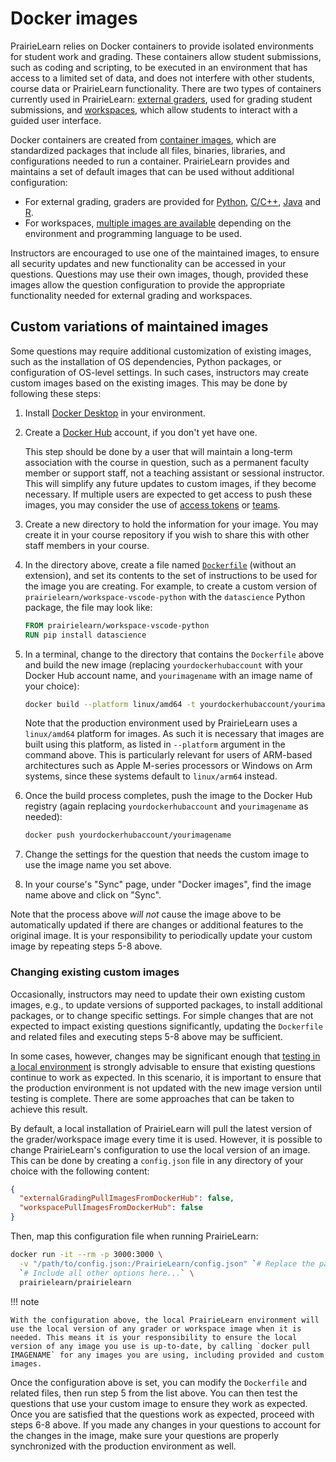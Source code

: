 # Docker images

PrairieLearn relies on Docker containers to provide isolated environments for student work and grading. These containers allow student submissions, such as coding and scripting, to be executed in an environment that has access to a limited set of data, and does not interfere with other students, course data or PrairieLearn functionality. There are two types of containers currently used in PrairieLearn: [external graders](./externalGrading.md), used for grading student submissions, and [workspaces](./workspaces/index.md), which allow students to interact with a guided user interface.

Docker containers are created from [container images](https://docs.docker.com/get-started/docker-concepts/the-basics/what-is-an-image/), which are standardized packages that include all files, binaries, libraries, and configurations needed to run a container. PrairieLearn provides and maintains a set of default images that can be used without additional configuration:

- For external grading, graders are provided for [Python](./python-grader/index.md), [C/C++](./c-grader/index.md), [Java](./java-grader/index.md) and [R](https://github.com/PrairieLearn/PrairieLearn/blob/master/graders/r/README.md).
- For workspaces, [multiple images are available](./workspaces/index.md#maintained-workspace-images) depending on the environment and programming language to be used.

Instructors are encouraged to use one of the maintained images, to ensure all security updates and new functionality can be accessed in your questions. Questions may use their own images, though, provided these images allow the question configuration to provide the appropriate functionality needed for external grading and workspaces.

## Custom variations of maintained images

Some questions may require additional customization of existing images, such as the installation of OS dependencies, Python packages, or configuration of OS-level settings. In such cases, instructors may create custom images based on the existing images. This may be done by following these steps:

1. Install [Docker Desktop](https://docs.docker.com/desktop/) in your environment.
2. Create a [Docker Hub](https://hub.docker.com/) account, if you don't yet have one.

   This step should be done by a user that will maintain a long-term association with the course in question, such as a permanent faculty member or support staff, not a teaching assistant or sessional instructor. This will simplify any future updates to custom images, if they become necessary. If multiple users are expected to get access to push these images, you may consider the use of [access tokens](https://docs.docker.com/security/access-tokens/) or [teams](https://docs.docker.com/admin/organization/manage-a-team/).

3. Create a new directory to hold the information for your image. You may create it in your course repository if you wish to share this with other staff members in your course.
4. In the directory above, create a file named [`Dockerfile`](https://docs.docker.com/reference/dockerfile/) (without an extension), and set its contents to the set of instructions to be used for the image you are creating. For example, to create a custom version of `prairielearn/workspace-vscode-python` with the `datascience` Python package, the file may look like:

   ```dockerfile
   FROM prairielearn/workspace-vscode-python
   RUN pip install datascience
   ```

5. In a terminal, change to the directory that contains the `Dockerfile` above and build the new image (replacing `yourdockerhubaccount` with your Docker Hub account name, and `yourimagename` with an image name of your choice):

   ```bash
   docker build --platform linux/amd64 -t yourdockerhubaccount/yourimagename .
   ```

   Note that the production environment used by PrairieLearn uses a `linux/amd64` platform for images. As such it is necessary that images are built using this platform, as listed in `--platform` argument in the command above. This is particularly relevant for users of ARM-based architectures such as Apple M-series processors or Windows on Arm systems, since these systems default to `linux/arm64` instead.

6. Once the build process completes, push the image to the Docker Hub registry (again replacing `yourdockerhubaccount` and `yourimagename` as needed):

   ```bash
   docker push yourdockerhubaccount/yourimagename
   ```

7. Change the settings for the question that needs the custom image to use the image name you set above.
8. In your course's "Sync" page, under "Docker images", find the image name above and click on "Sync".

Note that the process above _will not_ cause the image above to be automatically updated if there are changes or additional features to the original image. It is your responsibility to periodically update your custom image by repeating steps 5-8 above.

### Changing existing custom images

Occasionally, instructors may need to update their own existing custom images, e.g., to update versions of supported packages, to install additional packages, or to change specific settings. For simple changes that are not expected to impact existing questions significantly, updating the `Dockerfile` and related files and executing steps 5-8 above may be sufficient.

In some cases, however, changes may be significant enough that [testing in a local environment](./installing.md#support-for-external-graders-and-workspaces) is strongly advisable to ensure that existing questions continue to work as expected. In this scenario, it is important to ensure that the production environment is not updated with the new image version until testing is complete. There are some approaches that can be taken to achieve this result.

By default, a local installation of PrairieLearn will pull the latest version of the grader/workspace image every time it is used. However, it is possible to change PrairieLearn's configuration to use the local version of an image. This can be done by creating a `config.json` file in any directory of your choice with the following content:

```json
{
  "externalGradingPullImagesFromDockerHub": false,
  "workspacePullImagesFromDockerHub": false
}
```

Then, map this configuration file when running PrairieLearn:

```sh
docker run -it --rm -p 3000:3000 \
  -v "/path/to/config.json:/PrairieLearn/config.json" `# Replace the path with your config.json directory` \
  `# Include all other options here...` \
  prairielearn/prairielearn
```

!!! note

    With the configuration above, the local PrairieLearn environment will use the local version of any grader or workspace image when it is needed. This means it is your responsibility to ensure the local version of any image you use is up-to-date, by calling `docker pull IMAGENAME` for any images you are using, including provided and custom images.

Once the configuration above is set, you can modify the `Dockerfile` and related files, then run step 5 from the list above. You can then test the questions that use your custom image to ensure they work as expected. Once you are satisfied that the questions work as expected, proceed with steps 6-8 above. If you made any changes in your questions to account for the changes in the image, make sure your questions are properly synchronized with the production environment as well.
